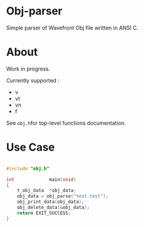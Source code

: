 # Obj-parser
Simple parser of Wavefront Obj file written in ANSI C.

# About

Work in progress.

Currently supported :
  - v
  - vt
  - vn
  - f

  See ```obj.h```for top-level functions documentation.
  
# Use Case

```c

#include "obj.h"

int				main(void)
{
	t_obj_data	*obj_data;
	obj_data = obj_parse("test.test");
	obj_print_data(obj_data);
	obj_delete_data(&obj_data);
	return EXIT_SUCCESS;
}
```
